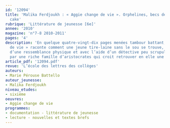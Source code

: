 ```yaml
---
id: '12094'
title: 'Malika Ferdjoukh : « Aggie change de vie ». Orphelines, becs de gaz et carrot
  cake'
rubrique: 'Littérature de jeunesse [6e]'
annee: '2010'
magazine: 'n°7-8 2010-2011'
pages: '4'
description: 'En quelque quatre-vingt-dix pages menées tambour battant, « Aggie change
  de vie » raconte comment une jeune tire-laine sans le sou se trouve, par la grâce
  d’une ressemblance physique et avec l’aide d’un détective peu scrupuleux, adoptée
  par une riche famille d’aristocrates qui croit retrouver en elle une enfant disparue.'
article_pdf: '12094.pdf'
revue: 'L’école des lettres des collèges'
auteurs:
- Marie Pérouse Battello
auteur_jeunesse:
- Malika Ferdjoukh
niveau_etudes:
- sixième
oeuvres:
- Aggie change de vie
programmes:
- documentation - littérature de jeunesse
- lecture - nouvelles et textes brefs
---
```


